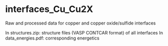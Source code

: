 # interfaces_Cu_Cu2X
Raw and processed data for copper and copper oxide/sulfide interfaces

In structures.zip: structure files (VASP CONTCAR format) of all interfaces
In data_energies.pdf: corresponding energetics
